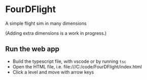 # FourDFlight

A simple flight sim in many dimensions

(Adding extra dimensions is a work in progress.)

## Run the web app

- Build the typescript file, with vscode or by running `tsc`
- Open the HTML file, i.e. file:///C:/code/FourDFlight/index.html
- Click a level and move with arrow keys
